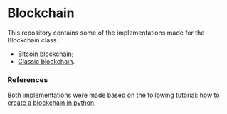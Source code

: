 # Blockchain

This repository contains some of the implementations made for the Blockchain class.

- [Bitcoin blockchain](https://github.com/AHalic/Blockchain/blob/main/bitcoin.py);
- [Classic blockchain](https://github.com/AHalic/Blockchain/blob/main/blockchain.py).


### References
Both implementations were made based on the following tutorial:
[how to create a blockchain in python](https://www.section.io/engineering-education/how-to-create-a-blockchain-in-python/).
